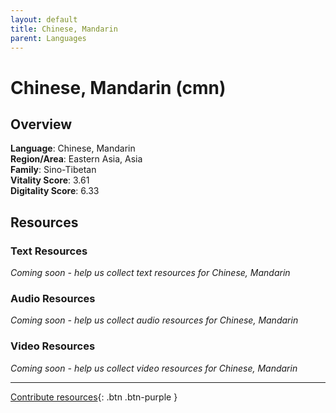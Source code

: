 ```yaml
---
layout: default
title: Chinese, Mandarin
parent: Languages
---
```


# Chinese, Mandarin (cmn)

## Overview

**Language**: Chinese, Mandarin  
**Region/Area**: Eastern Asia, Asia  
**Family**: Sino-Tibetan  
**Vitality Score**: 3.61  
**Digitality Score**: 6.33  

## Resources

### Text Resources
*Coming soon - help us collect text resources for Chinese, Mandarin*

### Audio Resources
*Coming soon - help us collect audio resources for Chinese, Mandarin*

### Video Resources
*Coming soon - help us collect video resources for Chinese, Mandarin*

---

[Contribute resources](https://fairtrain.github.io/){: .btn .btn-purple }
